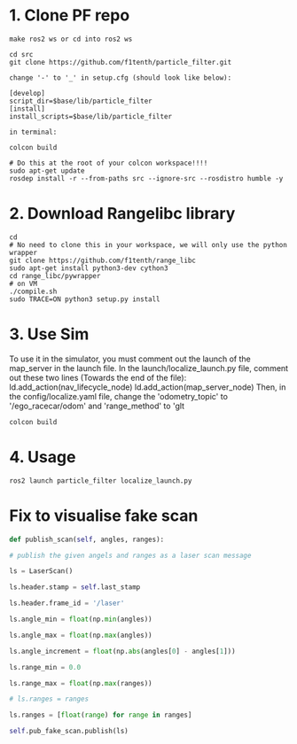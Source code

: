 # 1. Clone PF repo
	make ros2 ws or cd into ros2 ws
```
cd src
git clone https://github.com/f1tenth/particle_filter.git
```

	change '-' to '_' in setup.cfg (should look like below):
```
[develop]
script_dir=$base/lib/particle_filter
[install]
install_scripts=$base/lib/particle_filter
```
	in terminal:
```
colcon build
```

```
# Do this at the root of your colcon workspace!!!!
sudo apt-get update
rosdep install -r --from-paths src --ignore-src --rosdistro humble -y
```

# 2. Download Rangelibc library
```
cd 
# No need to clone this in your workspace, we will only use the python wrapper
git clone https://github.com/f1tenth/range_libc
sudo apt-get install python3-dev cython3
cd range_libc/pywrapper
# on VM
./compile.sh
sudo TRACE=ON python3 setup.py install
```

# 3. Use Sim
To use it in the simulator, you must comment out the launch of the map_server in the launch file. In the launch/localize_launch.py ​​file, comment out these two lines (Towards the end of the file):
    ld.add_action(nav_lifecycle_node)
    ld.add_action(map_server_node)
Then, in the config/localize.yaml file, change the 'odometry_topic' to '/ego_racecar/odom' and 'range_method' to 'glt

```
colcon build
```

# 4. Usage
```
ros2 launch particle_filter localize_launch.py
```


# Fix to visualise fake scan

```python
def publish_scan(self, angles, ranges):

# publish the given angels and ranges as a laser scan message

ls = LaserScan()

ls.header.stamp = self.last_stamp

ls.header.frame_id = '/laser'

ls.angle_min = float(np.min(angles))

ls.angle_max = float(np.max(angles))

ls.angle_increment = float(np.abs(angles[0] - angles[1]))

ls.range_min = 0.0

ls.range_max = float(np.max(ranges))

# ls.ranges = ranges

ls.ranges = [float(range) for range in ranges]

self.pub_fake_scan.publish(ls)
```